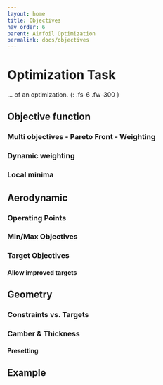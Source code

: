 ```yaml
---
layout: home
title: Objectives  
nav_order: 6
parent: Airfoil Optimization
permalink: docs/objectives
---
```


# Optimization Task 

... of an optimization. 
{: .fs-6 .fw-300 }

## Objective function 

### Multi objectives - Pareto Front - Weighting
### Dynamic weighting 
### Local minima

## Aerodynamic 

### Operating Points

### Min/Max Objectives  

### Target Objectives 

#### Allow improved targets 

## Geometry

### Constraints vs. Targets 
### Camber & Thickness 
#### Presetting 

## Example 